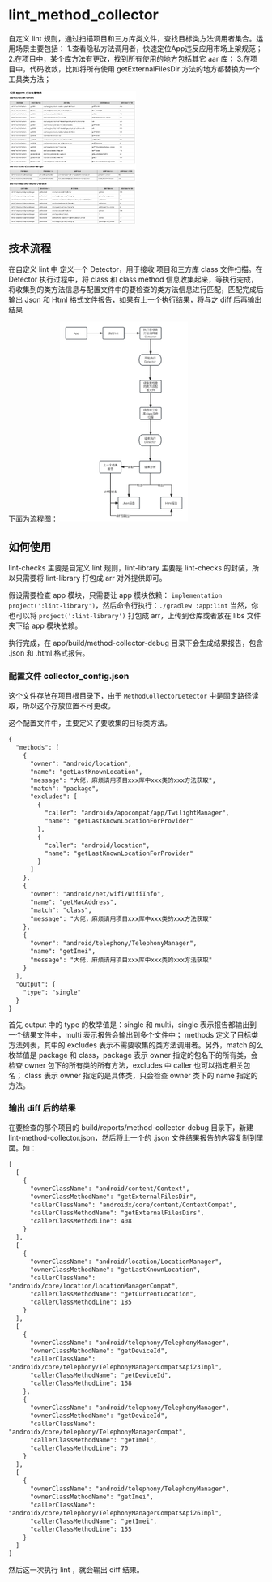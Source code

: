 # lint_method_collector
自定义 lint 规则，通过扫描项目和三方库类文件，查找目标类方法调用者集合。运用场景主要包括：
  1.查看隐私方法调用者，快速定位App违反应用市场上架规范；
  2.在项目中，某个库方法有更改，找到所有使用的地方包括其它 aar 库；
  3.在项目中，代码收敛，比如将所有使用 getExternalFilesDir 方法的地方都替换为一个 工具类方法；

<img src="./lint_method_collector_results.png" width="50%" height="50%"/>

## 技术流程
在自定义 lint 中 定义一个 Detector，用于接收 项目和三方库 class 文件扫描。在 Detector 执行过程中，将 class 和 class method 信息收集起来，等执行完成，将收集到的类方法信息与配置文件中的要检查的类方法信息进行匹配，匹配完成后输出 Json 和 Html 格式文件报告，如果有上一个执行结果，将与之 diff 后再输出结果

下面为流程图：
<img src="./lint_method_collector_des.png" width="50%" height="50%"/>


## 如何使用
lint-checks 主要是自定义 lint 规则，lint-library 主要是 lint-checks 的封装，所以只需要将 lint-library 打包成 arr 对外提供即可。

假设需要检查 app 模块，只需要让 app 模块依赖： `implementation project(':lint-library')`，然后命令行执行：`./gradlew :app:lint`
当然，你也可以将 `project(':lint-library')` 打包成 arr，上传到仓库或者放在 libs 文件夹下给 app 模块依赖。

执行完成，在 app/build/method-collector-debug 目录下会生成结果报告，包含 .json 和 .html 格式报告。

### 配置文件 collector_config.json
这个文件存放在项目根目录下，由于 `MethodCollectorDetector` 中是固定路径读取，所以这个存放位置不可更改。

这个配置文件中，主要定义了要收集的目标类方法。

```
{
  "methods": [
    {
      "owner": "android/location",
      "name": "getLastKnownLocation",
      "message": "大佬，麻烦请用项目xxx库中xxx类的xxx方法获取",
      "match": "package",
      "excludes": [
        {
          "caller": "androidx/appcompat/app/TwilightManager",
          "name": "getLastKnownLocationForProvider"
        },
        {
          "caller": "android/location",
          "name": "getLastKnownLocationForProvider"
        }
      ]
    },
    {
      "owner": "android/net/wifi/WifiInfo",
      "name": "getMacAddress",
      "match": "class",
      "message": "大佬，麻烦请用项目xxx库中xxx类的xxx方法获取"
    },
    {
      "owner": "android/telephony/TelephonyManager",
      "name": "getImei",
      "message": "大佬，麻烦请用项目xxx库中xxx类的xxx方法获取"
    }
  ],
  "output": {
    "type": "single"
  }
}
```
首先 output 中的 type 的枚举值是：single 和 multi，single 表示报告都输出到一个结果文件中，multi 表示报告会输出到多个文件中；
methods 定义了目标类方法列表，其中的 excludes 表示不需要收集的类方法调用者。另外，match 的么枚举值是 package 和 class，package 表示 owner 指定的包名下的所有类，会检查 owner 包下的所有类的所有方法，excludes 中 caller 也可以指定相关包名；
class 表示 owner 指定的是具体类，只会检查 owner 类下的 name 指定的方法。

### 输出 diff 后的结果
在要检查的那个项目的 build/reports/method-collector-debug 目录下，新建 lint-method-collector.json，然后将上一个的 .json 文件结果报告的内容复制到里面。如：
```
[
  [
    {
      "ownerClassName": "android/content/Context",
      "ownerClassMethodName": "getExternalFilesDir",
      "callerClassName": "androidx/core/content/ContextCompat",
      "callerClassMethodName": "getExternalFilesDirs",
      "callerClassMethodLine": 408
    }
  ],
  [
    {
      "ownerClassName": "android/location/LocationManager",
      "ownerClassMethodName": "getLastKnownLocation",
      "callerClassName": "androidx/core/location/LocationManagerCompat",
      "callerClassMethodName": "getCurrentLocation",
      "callerClassMethodLine": 185
    }
  ],
  [
    {
      "ownerClassName": "android/telephony/TelephonyManager",
      "ownerClassMethodName": "getDeviceId",
      "callerClassName": "androidx/core/telephony/TelephonyManagerCompat$Api23Impl",
      "callerClassMethodName": "getDeviceId",
      "callerClassMethodLine": 168
    },
    {
      "ownerClassName": "android/telephony/TelephonyManager",
      "ownerClassMethodName": "getDeviceId",
      "callerClassName": "androidx/core/telephony/TelephonyManagerCompat",
      "callerClassMethodName": "getImei",
      "callerClassMethodLine": 70
    }
  ],
  [
    {
      "ownerClassName": "android/telephony/TelephonyManager",
      "ownerClassMethodName": "getImei",
      "callerClassName": "androidx/core/telephony/TelephonyManagerCompat$Api26Impl",
      "callerClassMethodName": "getImei",
      "callerClassMethodLine": 155
    }
  ]
]
```
然后这一次执行 lint ，就会输出 diff 结果。
